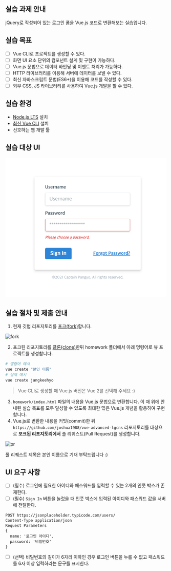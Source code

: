 ## 실습 과제 안내

jQuery로 작성되어 있는 로그인 폼을 Vue.js 코드로 변환해보는 실습입니다.

## 실습 목표

- [ ] Vue CLI로 프로젝트를 생성할 수 있다.
- [ ] 화면 UI 요소 단위의 컴포넌트 설계 및 구현이 가능하다.
- [ ] Vue.js 문법으로 데이터 바인딩 및 이벤트 처리가 가능하다.
- [ ] HTTP 라이브러리를 이용해 서버에 데이터를 보낼 수 있다.
- [ ] 최신 자바스크립트 문법(ES6+)을 이용해 코드를 작성할 수 있다.
- [ ] 외부 CSS, JS 라이브러리를 사용하여 Vue.js 개발을 할 수 있다.

## 실습 환경

- [Node.js LTS](https://nodejs.org/ko/) 설치
- [최신 Vue CLI](https://cli.vuejs.org/guide/installation.html) 설치
- 선호하는 웹 개발 툴

## 실습 대상 UI

![ui](./ui.png)

## 실습 절차 및 제출 안내

1. 현재 깃헙 리포지토리를 [포크(fork)](https://docs.github.com/en/github/getting-started-with-github/fork-a-repo)합니다.

![fork](./fork.gif)

2. 포크된 리포지토리를 [클론(clone)](https://www.git-tower.com/learn/git/commands/git-clone/)한뒤 homework 폴더에서 아래 명령어로 뷰 프로젝트를 생성합니다.

```bash
# 명령어 예시
vue create "본인 이름"
# 실제 예시
vue create jangkeehyo
```

> Vue CLI로 생성할 때 Vue.js 버전은 Vue 2를 선택해 주세요 :)

3. `homework/index.html` 파일의 내용을 Vue.js 문법으로 변환합니다. 이 때 위에 안내된 실습 목표를 모두 달성할 수 있도록 최대한 많은 Vue.js 개념을 활용하여 구현합니다.
4. Vue.js로 변환한 내용을 커밋(commit)한 뒤 `https://github.com/joshua1988/vue-advanced-lgcns` 리포지토리를 대상으로 **포크된 리포지토리에서** 풀 리퀘스트(Pull Request)를 생성합니다.

![pr](./pr.gif)

풀 리퀘스트 제목은 본인 이름으로 기재 부탁드립니다 :)

## UI 요구 사항

- [ ] (필수) 로그인에 필요한 아이디와 패스워드를 입력할 수 있는 2개의 인풋 박스가 존재한다.
- [ ] (필수) `Sign In` 버튼을 눌렀을 때 인풋 박스에 입력된 아이디와 패스워드 값을 서버에 전달한다.

```
POST https://jsonplaceholder.typicode.com/users/
Content-Type application/json
Request Parameters
{
  name: '로그인 아이디',
  password: '비밀번호'
}
```

- [ ] (선택) 비밀번호의 길이가 6자리 이하인 경우 로그인 버튼을 누를 수 없고 패스워드를 6자 이상 입력하라는 문구를 표시한다.